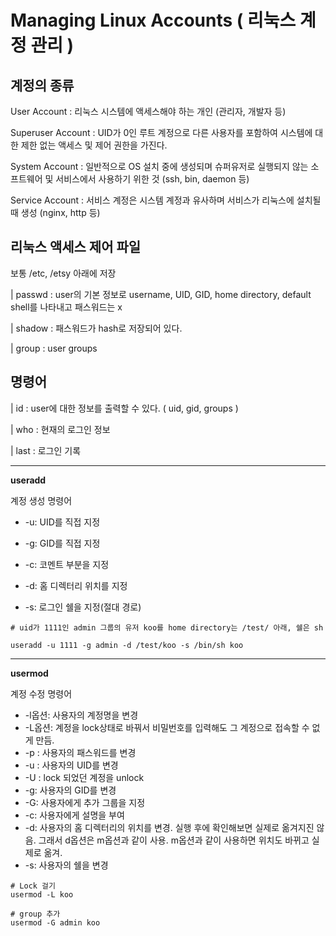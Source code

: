 # Managing Linux Accounts ( 리눅스 계정 관리 )

## 계정의 종류

User Account : 리눅스 시스템에 액세스해야 하는 개인 (관리자, 개발자 등)

Superuser Account : UID가 0인 루트 계정으로 다른 사용자를 포함하여 시스템에 대한 제한 없는 액세스 및 제어 권한을 가진다.

System Account : 일반적으로 OS 설치 중에 생성되며 슈퍼유저로 실행되지 않는 소프트웨어 및 서비스에서 사용하기 위한 것 (ssh, bin, daemon 등)

Service Account : 서비스 계정은 시스템 계정과 유사하며 서비스가 리눅스에 설치될 때 생성 (nginx, http 등)

  

## 리눅스 액세스 제어 파일

보통 /etc, /etsy 아래에 저장

| passwd : user의 기본 정보로 username, UID, GID, home directory, default shell를 나타내고 패스워드는 x

| shadow : 패스워드가 hash로 저장되어 있다.

| group : user groups

  

## 명령어

| id : user에 대한 정보를 출력할 수 있다. ( uid, gid, groups )

| who : 현재의 로그인 정보

| last : 로그인 기록  


---
**useradd**

계정 생성 명령어
- -u: UID를 직접 지정

- -g: GID를 직접 지정

- -c: 코멘트 부분을 지정

- -d: 홈 디렉터리 위치를 지정

- -s: 로그인 쉘을 지정(절대 경로)

```
# uid가 1111인 admin 그룹의 유저 koo를 home directory는 /test/ 아래, 쉘은 sh

useradd -u 1111 -g admin -d /test/koo -s /bin/sh koo
```
---
  

**usermod**

계정 수정 명령어

  

- -l옵션: 사용자의 계정명을 변경
- -L옵션: 계정을 lock상태로 바꿔서 비밀번호를 입력해도 그 계정으로 접속할 수 없게 만듬.
- -p : 사용자의 패스워드를 변경
- -u : 사용자의 UID를 변경
- -U : lock 되었던 계정을 unlock 
- -g: 사용자의 GID를 변경
- -G: 사용자에게 추가 그룹을 지정
- -c: 사용자에게 설명을 부여
- -d: 사용자의 홈 디렉터리의 위치를 변경.  실행 후에 확인해보면 실제로 옮겨지진 않음. 그래서 d옵션은 m옵션과 같이 사용. m옵션과 같이 사용하면 위치도 바뀌고 실제로 옮겨.  
- -s: 사용자의 쉘을 변경
```
# Lock 걸기
usermod -L koo 

# group 추가
usermod -G admin koo 
```
